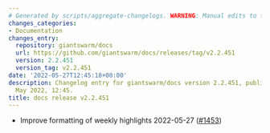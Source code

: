 ```yaml
---
# Generated by scripts/aggregate-changelogs. WARNING: Manual edits to this files will be overwritten.
changes_categories:
- Documentation
changes_entry:
  repository: giantswarm/docs
  url: https://github.com/giantswarm/docs/releases/tag/v2.2.451
  version: 2.2.451
  version_tag: v2.2.451
date: '2022-05-27T12:45:18+00:00'
description: Changelog entry for giantswarm/docs version 2.2.451, published on 27
  May 2022, 12:45.
title: docs release v2.2.451
---
```


- Improve formatting of weekly highlights 2022-05-27 ([#1453](https://github.com/giantswarm/docs/pull/1453))
